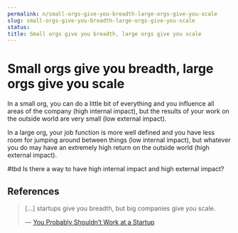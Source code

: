 ```yaml
---
permalink: n/small-orgs-give-you-breadth-large-orgs-give-you-scale
slug: small-orgs-give-you-breadth-large-orgs-give-you-scale
status: 
title: Small orgs give you breadth, large orgs give you scale
---
```

# Small orgs give you breadth, large orgs give you scale

In a small org, you can do a little bit of everything and you influence all areas of the company (high internal impact), but the results of your work on the outside world are very small (low external impact).

In a large org, your job function is more well defined and you have less room for jumping around between things (low internal impact), but whatever you do may have an extremely high return on the outside world (high external impact).

#tbd Is there a way to have high internal impact and high external impact?

## References

> [...] startups give you breadth, but big companies give you scale.
>
> — [You Probably Shouldn’t Work at a Startup](https://every.to/napkin-math/you-probably-shouldn-t-work-at-a-startup-9387b632-345c-4a22-bac0-3cb92f0eecf1)
